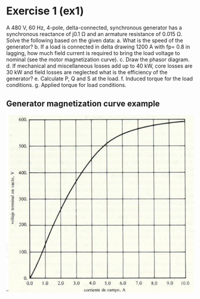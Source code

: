 # Exercise 1 (ex1)

A 480 V, 60 Hz, 4-pole, delta-connected, synchronous generator has a synchronous reactance of j0.1 Ω and an
armature resistance of 0.015 Ω. Solve the following based on the given data:
    a. What is the speed of the generator?
    b. If a load is connected in delta drawing 1200 A with fp= 0.8 in lagging, how much field current is required to
       bring the load voltage to nominal (see the motor magnetization curve).
    c. Draw the phasor diagram.
    d. If mechanical and miscellaneous losses add up to 40 kW, core losses are 30 kW and field losses are neglected
       what is the efficiency of the generator?
    e. Calculate P, Q and S at the load.
    f. Induced torque for the load conditions.
    g. Applied torque for load conditions.


## Generator magnetization curve example

<img src="images/mag_curve.png" alt="Generator's magnetization curve" width="545" height="auto"/>
